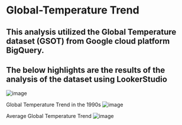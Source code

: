 # Global-Temperature Trend
## This analysis utilized the Global Temperature dataset (GSOT) from Google cloud platform BigQuery.
## The below highlights are the results of the analysis of the dataset using LookerStudio

![image](https://github.com/user-attachments/assets/d4d903e7-c41c-484d-8f13-45c86a132893)


Global Temperature Trend in the 1990s
![image](https://github.com/user-attachments/assets/993afd1a-85b9-4621-9845-cc51d6dfc1fe)

Average Global Temperature Trend
![image](https://github.com/user-attachments/assets/ebef0262-0e3b-45bc-8488-7f853dc64129)
